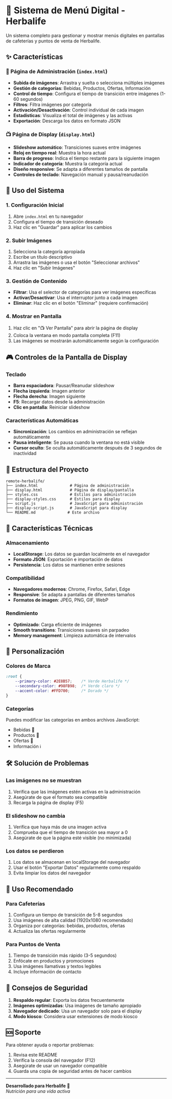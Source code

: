 # 🌿 Sistema de Menú Digital - Herbalife

Un sistema completo para gestionar y mostrar menús digitales en pantallas de cafeterías y puntos de venta de Herbalife.

## ✨ Características

### 📱 Página de Administración (`index.html`)
- **Subida de imágenes**: Arrastra y suelta o selecciona múltiples imágenes
- **Gestión de categorías**: Bebidas, Productos, Ofertas, Información
- **Control de tiempo**: Configura el tiempo de transición entre imágenes (1-60 segundos)
- **Filtros**: Filtra imágenes por categoría
- **Activación/Desactivación**: Control individual de cada imagen
- **Estadísticas**: Visualiza el total de imágenes y las activas
- **Exportación**: Descarga los datos en formato JSON

### 📺 Página de Display (`display.html`)
- **Slideshow automático**: Transiciones suaves entre imágenes
- **Reloj en tiempo real**: Muestra la hora actual
- **Barra de progreso**: Indica el tiempo restante para la siguiente imagen
- **Indicador de categoría**: Muestra la categoría actual
- **Diseño responsive**: Se adapta a diferentes tamaños de pantalla
- **Controles de teclado**: Navegación manual y pausa/reanudación

## 🚀 Uso del Sistema

### 1. Configuración Inicial
1. Abre `index.html` en tu navegador
2. Configura el tiempo de transición deseado
3. Haz clic en "Guardar" para aplicar los cambios

### 2. Subir Imágenes
1. Selecciona la categoría apropiada
2. Escribe un título descriptivo
3. Arrastra las imágenes o usa el botón "Seleccionar archivos"
4. Haz clic en "Subir Imágenes"

### 3. Gestión de Contenido
- **Filtrar**: Usa el selector de categorías para ver imágenes específicas
- **Activar/Desactivar**: Usa el interruptor junto a cada imagen
- **Eliminar**: Haz clic en el botón "Eliminar" (requiere confirmación)

### 4. Mostrar en Pantalla
1. Haz clic en "📺 Ver Pantalla" para abrir la página de display
2. Coloca la ventana en modo pantalla completa (F11)
3. Las imágenes se mostrarán automáticamente según la configuración

## 🎮 Controles de la Pantalla de Display

### Teclado
- **Barra espaciadora**: Pausar/Reanudar slideshow
- **Flecha izquierda**: Imagen anterior
- **Flecha derecha**: Imagen siguiente
- **F5**: Recargar datos desde la administración
- **Clic en pantalla**: Reiniciar slideshow

### Características Automáticas
- **Sincronización**: Los cambios en administración se reflejan automáticamente
- **Pausa inteligente**: Se pausa cuando la ventana no está visible
- **Cursor oculto**: Se oculta automáticamente después de 3 segundos de inactividad

## 📁 Estructura del Proyecto

```
remote-herbalife/
├── index.html              # Página de administración
├── display.html            # Página de display/pantalla
├── styles.css              # Estilos para administración
├── display-styles.css      # Estilos para display
├── script.js               # JavaScript para administración
├── display-script.js       # JavaScript para display
└── README.md              # Este archivo
```

## 🔧 Características Técnicas

### Almacenamiento
- **LocalStorage**: Los datos se guardan localmente en el navegador
- **Formato JSON**: Exportación e importación de datos
- **Persistencia**: Los datos se mantienen entre sesiones

### Compatibilidad
- **Navegadores modernos**: Chrome, Firefox, Safari, Edge
- **Responsive**: Se adapta a pantallas de diferentes tamaños
- **Formatos de imagen**: JPEG, PNG, GIF, WebP

### Rendimiento
- **Optimizado**: Carga eficiente de imágenes
- **Smooth transitions**: Transiciones suaves sin parpadeo
- **Memory management**: Limpieza automática de intervalos

## 🎨 Personalización

### Colores de Marca
```css
:root {
    --primary-color: #2E8B57;    /* Verde Herbalife */
    --secondary-color: #98FB98;  /* Verde claro */
    --accent-color: #FFD700;     /* Dorado */
}
```

### Categorías
Puedes modificar las categorías en ambos archivos JavaScript:
- Bebidas 🥤
- Productos 🌿
- Ofertas 🎯
- Información ℹ️

## 🛠️ Solución de Problemas

### Las imágenes no se muestran
1. Verifica que las imágenes estén activas en la administración
2. Asegúrate de que el formato sea compatible
3. Recarga la página de display (F5)

### El slideshow no cambia
1. Verifica que haya más de una imagen activa
2. Comprueba que el tiempo de transición sea mayor a 0
3. Asegúrate de que la página esté visible (no minimizada)

### Los datos se perdieron
1. Los datos se almacenan en localStorage del navegador
2. Usar el botón "Exportar Datos" regularmente como respaldo
3. Evita limpiar los datos del navegador

## 📱 Uso Recomendado

### Para Cafeterías
1. Configura un tiempo de transición de 5-8 segundos
2. Usa imágenes de alta calidad (1920x1080 recomendado)
3. Organiza por categorías: bebidas, productos, ofertas
4. Actualiza las ofertas regularmente

### Para Puntos de Venta
1. Tiempo de transición más rápido (3-5 segundos)
2. Enfócate en productos y promociones
3. Usa imágenes llamativas y textos legibles
4. Incluye información de contacto

## 🔐 Consejos de Seguridad

1. **Respaldo regular**: Exporta los datos frecuentemente
2. **Imágenes optimizadas**: Usa imágenes de tamaño apropiado
3. **Navegador dedicado**: Usa un navegador solo para el display
4. **Modo kiosco**: Considera usar extensiones de modo kiosco

## 🆘 Soporte

Para obtener ayuda o reportar problemas:
1. Revisa este README
2. Verifica la consola del navegador (F12)
3. Asegúrate de usar un navegador compatible
4. Guarda una copia de seguridad antes de hacer cambios

---

**Desarrollado para Herbalife** 🌿  
*Nutrición para una vida activa* 